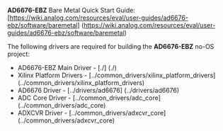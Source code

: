 **AD6676-EBZ** Bare Metal Quick Start Guide: [https://wiki.analog.com/resources/eval/user-guides/ad6676-ebz/software/baremetal] (https://wiki.analog.com/resources/eval/user-guides/ad6676-ebz/software/baremetal)

The following drivers are required for building the **AD6676-EBZ** no-OS project:
 - AD6676-EBZ Main Driver	-	[./] (./)
 - Xilinx Platform Drivers		-	[../common_drivers/xilinx_platform_drivers] (../common_drivers/xilinx_platform_drivers)
 - AD6676 Driver				-	[../drivers/ad6676] (../drivers/ad6676)
 - ADC Core Driver				-	[../common_drivers/adc_core] (../common_drivers/adc_core)
 - ADXCVR Driver                        -       [../common_drivers/adxcvr_core] (../common_drivers/adxcvr_core)

